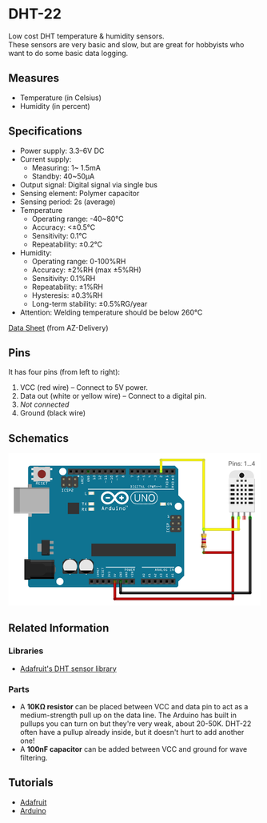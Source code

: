 # DHT-22

Low cost DHT temperature & humidity sensors.  
These sensors are very basic and slow, but are great for hobbyists who want to do some basic data logging.


## Measures

- Temperature (in Celsius)
- Humidity (in percent)


## Specifications

- Power supply: 3.3–6V DC
- Current supply:
  - Measuring: 1~ 1.5mA
  - Standby: 40~50µA
- Output signal: Digital signal via single bus
- Sensing element: Polymer capacitor
- Sensing period: 2s (average)
- Temperature
  - Operating range: -40~80°C
  - Accuracy: <±0.5°C
  - Sensitivity: 0.1°C
  - Repeatability: ±0.2°C
- Humidity:
  - Operating range: 0-100%RH
  - Accuracy: ±2%RH (max ±5%RH)
  - Sensitivity: 0.1%RH
  - Repeatability: ±1%RH
  - Hysteresis: ±0.3%RH
  - Long-term stability: ±0.5%RG/year
- Attention: Welding temperature should be below 260°C

[Data Sheet](https://cdn.shopify.com/s/files/1/1509/1638/files/DHT_22_-_AM2302_Temperatur_und_Luftfeuchtigkeitssensor_Datenblatt.pdf?11983326290748777409) (from AZ-Delivery)


## Pins

It has four pins (from left to right):

1. VCC (red wire) – Connect to 5V power.
2. Data out (white or yellow wire) – Connect to a digital pin.
3. _Not connected_
4. Ground (black wire)


## Schematics

![DHT-22 Schema](assets/dht22-schema.png)


## Related Information

### Libraries

- [Adafruit's DHT sensor library](https://github.com/adafruit/DHT-sensor-library)


### Parts

- A **10KΩ resistor** can be placed between VCC and data pin to act as a medium-strength pull up on the data line. The Arduino has built in pullups you can turn on but they're very weak, about 20-50K. DHT-22 often have a pullup already inside, but it doesn't hurt to add another one!
- A **100nF capacitor** can be added between VCC and ground for wave filtering.


## Tutorials

- [Adafruit](https://learn.adafruit.com/dht)
- [Arduino](https://create.arduino.cc/projecthub/mafzal/temperature-monitoring-with-dht22-arduino-15b013)
